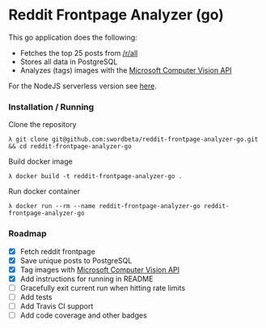 # Reddit Frontpage Analyzer (go)

This go application does the following:

- Fetches the top 25 posts from [/r/all][1]
- Stores all data in PostgreSQL
- Analyzes (tags) images with the [Microsoft Computer Vision API][3]

For the NodeJS serverless version see [here][2].

### Installation / Running

Clone the repository
```
λ git clone git@github.com:swordbeta/reddit-frontpage-analyzer-go.git && cd reddit-frontpage-analyzer-go
```

Build docker image
```
λ docker build -t reddit-frontpage-analyzer-go .
```

Run docker container
```
λ docker run --rm --name reddit-frontpage-analyzer-go reddit-frontpage-analyzer-go
```

### Roadmap

- [X] Fetch reddit frontpage
- [X] Save unique posts to PostgreSQL
- [X] Tag images with [Microsoft Computer Vision API][3]
- [X] Add instructions for running in README
- [ ] Gracefully exit current run when hitting rate limits
- [ ] Add tests
- [ ] Add Travis CI support
- [ ] Add code coverage and other badges

[1]: https://reddit.com/r/all
[2]: https://github.com/swordbeta/reddit-frontpage-analyzer-nodejs
[3]: https://www.microsoft.com/cognitive-services/en-us/computer-vision-api
